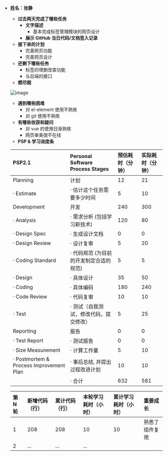 - **姓名：张静**

  - **过去两天完成了哪些任务**
    - **文字描述**
      - 基本完成标签管理模块的网页设计
    - **展示 GitHub 当日代码/文档签入记录**
  - **接下来的计划**
    - 完善网页功能
    - 完善网页设计
  - **还剩下哪些任务**
    - 标签的增删改查功能
    - 与后端的接口
  - **燃尽图**
  
  ![image](https://user-images.githubusercontent.com/115928582/203330694-cf9a0f10-78be-47d8-b079-eb69a8bb1956.png)
  - **遇到哪些困难**
    - 对 el-element 使用不熟练
    - 对 git 使用不熟练
  - **有哪些收获和疑问**
    - 对 vue 的使用日渐熟练
    - 网页审美很不在线
  - **PSP & 学习进度条**

  | PSP2.1                                  | Personal Software Process Stages        | 预估耗时（分钟） | 实际耗时（分钟） |
  | :-------------------------------------- | :-------------------------------------- | :--------------- | :--------------- |
  | Planning                                | 计划                                    | 12               | 21               |
  | · Estimate                              | · 估计这个任务需要多少时间              | 5                | 10               |
  | Development                             | 开发                                    | 240              | 300              |
  | · Analysis                              | · 需求分析 (包括学习新技术)             | 120              | 80               |
  | · Design Spec                           | · 生成设计文档                          | 0                | 0                |
  | · Design Review                         | · 设计复审                              | 5                | 20               |
  | · Coding Standard                       | · 代码规范 (为目前的开发制定合适的规范) | 5                | 5                |
  | · Design                                | · 具体设计                              | 35               | 50               |
  | · Coding                                | · 具体编码                              | 180              | 240              |
  | · Code Review                           | · 代码复审                              | 10               | 10               |
  | · Test                                  | · 测试（自我测试，修改代码，提交修改）  | 5                | 25               |
  | Reporting                               | 报告                                    | 0                | 0                |
  | · Test Report                           | · 测试报告                              | 0                | 0                |
  | · Size Measurement                      | · 计算工作量                            | 5                | 10               |
  | · Postmortem & Process Improvement Plan | · 事后总结, 并提出过程改进计划          | 10               | 10               |
  |                                         | · 合计                                  | 632              | 581              |

  | 第 N 轮 | 新增代码（行） | 累计代码（行） | 本轮学习耗时（小时） | 累计学习耗时（小时） | 重要成长       |
  | :------ | :------------- | :------------- | :------------------- | :------------------- | :------------- |
  | 1       | 208            | 208            | 10                   | 10                   | 熟悉了组件复用 |
  | 2       | ...            | ...            | ...                  |                      |                |
